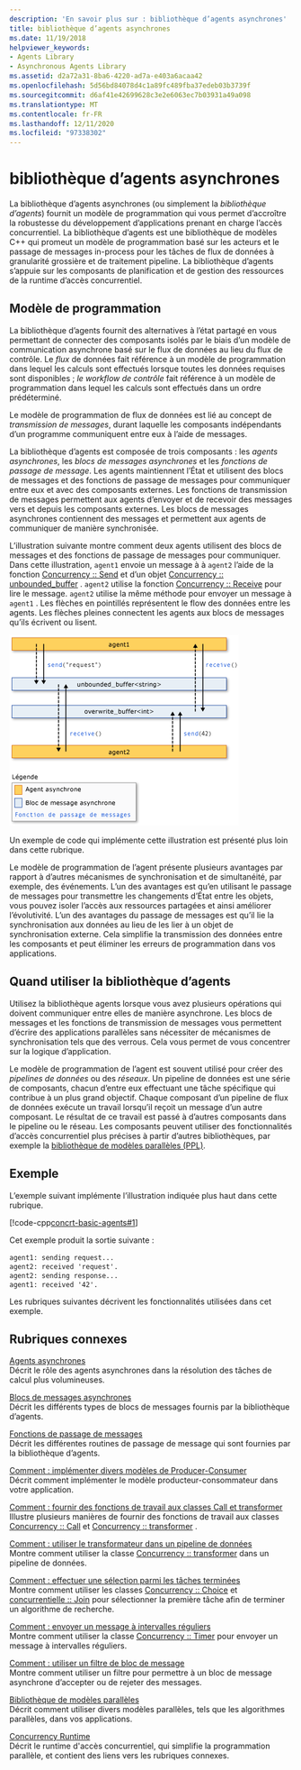 ```yaml
---
description: 'En savoir plus sur : bibliothèque d’agents asynchrones'
title: bibliothèque d’agents asynchrones
ms.date: 11/19/2018
helpviewer_keywords:
- Agents Library
- Asynchronous Agents Library
ms.assetid: d2a72a31-8ba6-4220-ad7a-e403a6acaa42
ms.openlocfilehash: 5d56bd84078d4c1a89fc489fba37edeb03b3739f
ms.sourcegitcommit: d6af41e42699628c3e2e6063ec7b03931a49a098
ms.translationtype: MT
ms.contentlocale: fr-FR
ms.lasthandoff: 12/11/2020
ms.locfileid: "97338302"
---
```

# <a name="asynchronous-agents-library"></a>bibliothèque d’agents asynchrones

La bibliothèque d’agents asynchrones (ou simplement la *bibliothèque d’agents*) fournit un modèle de programmation qui vous permet d’accroître la robustesse du développement d’applications prenant en charge l’accès concurrentiel. La bibliothèque d’agents est une bibliothèque de modèles C++ qui promeut un modèle de programmation basé sur les acteurs et le passage de messages in-process pour les tâches de flux de données à granularité grossière et de traitement pipeline. La bibliothèque d’agents s’appuie sur les composants de planification et de gestion des ressources de la runtime d’accès concurrentiel.

## <a name="programming-model"></a>Modèle de programmation

La bibliothèque d’agents fournit des alternatives à l’état partagé en vous permettant de connecter des composants isolés par le biais d’un modèle de communication asynchrone basé sur le flux de données au lieu du flux de contrôle. Le *flux* de données fait référence à un modèle de programmation dans lequel les calculs sont effectués lorsque toutes les données requises sont disponibles ; *le workflow de contrôle* fait référence à un modèle de programmation dans lequel les calculs sont effectués dans un ordre prédéterminé.

Le modèle de programmation de flux de données est lié au concept de *transmission de messages*, durant laquelle les composants indépendants d’un programme communiquent entre eux à l’aide de messages.

La bibliothèque d’agents est composée de trois composants : les *agents asynchrones*, les *blocs de messages asynchrones* et les *fonctions de passage de message*. Les agents maintiennent l’État et utilisent des blocs de messages et des fonctions de passage de messages pour communiquer entre eux et avec des composants externes. Les fonctions de transmission de messages permettent aux agents d’envoyer et de recevoir des messages vers et depuis les composants externes. Les blocs de messages asynchrones contiennent des messages et permettent aux agents de communiquer de manière synchronisée.

L’illustration suivante montre comment deux agents utilisent des blocs de messages et des fonctions de passage de messages pour communiquer. Dans cette illustration, `agent1` envoie un message à à `agent2` l’aide de la fonction [Concurrency :: Send](reference/concurrency-namespace-functions.md#send) et d’un objet [Concurrency :: unbounded_buffer](reference/unbounded-buffer-class.md) . `agent2` utilise la fonction [Concurrency :: Receive](reference/concurrency-namespace-functions.md#receive) pour lire le message. `agent2` utilise la même méthode pour envoyer un message à `agent1` . Les flèches en pointillés représentent le flow des données entre les agents. Les flèches pleines connectent les agents aux blocs de messages qu’ils écrivent ou lisent.

![Composants de la bibliothèque des agents](../../parallel/concrt/media/agent_librarycomp.png "Composants de la bibliothèque des agents")

Un exemple de code qui implémente cette illustration est présenté plus loin dans cette rubrique.

Le modèle de programmation de l’agent présente plusieurs avantages par rapport à d’autres mécanismes de synchronisation et de simultanéité, par exemple, des événements. L’un des avantages est qu’en utilisant le passage de messages pour transmettre les changements d’État entre les objets, vous pouvez isoler l’accès aux ressources partagées et ainsi améliorer l’évolutivité. L’un des avantages du passage de messages est qu’il lie la synchronisation aux données au lieu de les lier à un objet de synchronisation externe. Cela simplifie la transmission des données entre les composants et peut éliminer les erreurs de programmation dans vos applications.

## <a name="when-to-use-the-agents-library"></a>Quand utiliser la bibliothèque d’agents

Utilisez la bibliothèque agents lorsque vous avez plusieurs opérations qui doivent communiquer entre elles de manière asynchrone. Les blocs de messages et les fonctions de transmission de messages vous permettent d’écrire des applications parallèles sans nécessiter de mécanismes de synchronisation tels que des verrous. Cela vous permet de vous concentrer sur la logique d’application.

Le modèle de programmation de l’agent est souvent utilisé pour créer des *pipelines de données* ou des *réseaux*. Un pipeline de données est une série de composants, chacun d’entre eux effectuant une tâche spécifique qui contribue à un plus grand objectif. Chaque composant d’un pipeline de flux de données exécute un travail lorsqu’il reçoit un message d’un autre composant. Le résultat de ce travail est passé à d’autres composants dans le pipeline ou le réseau. Les composants peuvent utiliser des fonctionnalités d’accès concurrentiel plus précises à partir d’autres bibliothèques, par exemple la [bibliothèque de modèles parallèles (PPL)](../../parallel/concrt/parallel-patterns-library-ppl.md).

## <a name="example"></a>Exemple

L’exemple suivant implémente l’illustration indiquée plus haut dans cette rubrique.

[!code-cpp[concrt-basic-agents#1](../../parallel/concrt/codesnippet/cpp/asynchronous-agents-library_1.cpp)]

Cet exemple produit la sortie suivante :

```Output
agent1: sending request...
agent2: received 'request'.
agent2: sending response...
agent1: received '42'.
```

Les rubriques suivantes décrivent les fonctionnalités utilisées dans cet exemple.

## <a name="related-topics"></a>Rubriques connexes

[Agents asynchrones](../../parallel/concrt/asynchronous-agents.md)<br/>
Décrit le rôle des agents asynchrones dans la résolution des tâches de calcul plus volumineuses.

[Blocs de messages asynchrones](../../parallel/concrt/asynchronous-message-blocks.md)<br/>
Décrit les différents types de blocs de messages fournis par la bibliothèque d’agents.

[Fonctions de passage de messages](../../parallel/concrt/message-passing-functions.md)<br/>
Décrit les différentes routines de passage de message qui sont fournies par la bibliothèque d’agents.

[Comment : implémenter divers modèles de Producer-Consumer](../../parallel/concrt/how-to-implement-various-producer-consumer-patterns.md)<br/>
Décrit comment implémenter le modèle producteur-consommateur dans votre application.

[Comment : fournir des fonctions de travail aux classes Call et transformer](../../parallel/concrt/how-to-provide-work-functions-to-the-call-and-transformer-classes.md)<br/>
Illustre plusieurs manières de fournir des fonctions de travail aux classes [Concurrency :: Call](../../parallel/concrt/reference/call-class.md) et [Concurrency :: transformer](../../parallel/concrt/reference/transformer-class.md) .

[Comment : utiliser le transformateur dans un pipeline de données](../../parallel/concrt/how-to-use-transformer-in-a-data-pipeline.md)<br/>
Montre comment utiliser la classe [Concurrency :: transformer](../../parallel/concrt/reference/transformer-class.md) dans un pipeline de données.

[Comment : effectuer une sélection parmi les tâches terminées](../../parallel/concrt/how-to-select-among-completed-tasks.md)<br/>
Montre comment utiliser les classes [Concurrency :: Choice](../../parallel/concrt/reference/choice-class.md) et [concurrentielle :: Join](../../parallel/concrt/reference/join-class.md) pour sélectionner la première tâche afin de terminer un algorithme de recherche.

[Comment : envoyer un message à intervalles réguliers](../../parallel/concrt/how-to-send-a-message-at-a-regular-interval.md)<br/>
Montre comment utiliser la classe [Concurrency :: Timer](../../parallel/concrt/reference/timer-class.md) pour envoyer un message à intervalles réguliers.

[Comment : utiliser un filtre de bloc de message](../../parallel/concrt/how-to-use-a-message-block-filter.md)<br/>
Montre comment utiliser un filtre pour permettre à un bloc de message asynchrone d’accepter ou de rejeter des messages.

[Bibliothèque de modèles parallèles](../../parallel/concrt/parallel-patterns-library-ppl.md)<br/>
Décrit comment utiliser divers modèles parallèles, tels que les algorithmes parallèles, dans vos applications.

[Concurrency Runtime](../../parallel/concrt/concurrency-runtime.md)<br/>
Décrit le runtime d'accès concurrentiel, qui simplifie la programmation parallèle, et contient des liens vers les rubriques connexes.
